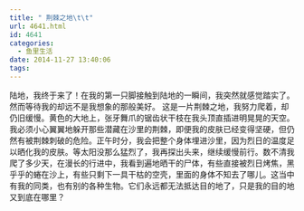 ```yaml
---
title: " 荆棘之地\t\t"
url: 4641.html
id: 4641
categories:
  - 鱼里生活
date: 2014-11-27 13:40:06
tags:
---
```


陆地，我终于来了！在我的第一只脚接触到陆地的一瞬间，我突然就感觉踏实了。然而等待我的却远不是我想象的那般美好。 这是一片荆棘之地，我努力爬着，却仍旧缓慢。黄色的大地上，张牙舞爪的锯齿状干枝在我头顶直插进明晃晃的天空。我必须小心翼翼地躲开那些潜藏在沙里的荆棘，即便我的皮肤已经变得坚硬，但仍然有被荆棘刺破的危险。正午时分，我会把整个身体埋进沙里，因为烈日的温度足以晒化我的皮肤。等太阳没那么猛烈了，我再探出头来，继续缓慢前行。数不清我爬了多少天，在漫长的行进中，我看到遍地晒干的尸体，有些直接被烈日烤焦，黑乎乎的蜷在沙上，有些只剩下一具干枯的空壳，里面的身体不知去了哪儿。这当中有我的同类，也有别的各种生物。它们永远都无法抵达目的地了，只是我的目的地又到底在哪里？
